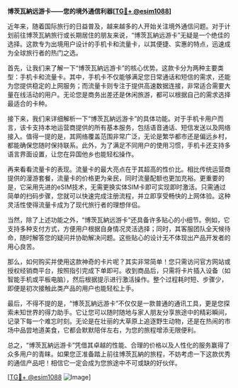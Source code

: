 **博茨瓦納远游卡——您的境外通信利器[[TG💪+ @esim1088](https://t.me/s/esim1088)]**

近年来，随着国际旅行的日益普及，越来越多的人开始关注境外通信问题。对于计划前往博茨瓦納旅行或长期居住的朋友来说，“博茨瓦納远游卡”无疑是一个绝佳的选择。这款专为出境用户设计的手机卡和流量卡，以其便捷、实惠的特点，迅速成为全球旅行者的热门之选。

首先，让我们来了解一下“博茨瓦納远游卡”的核心优势。这款卡分为两种主要类型：手机卡和流量卡。其中，手机卡不仅能够满足您日常通话和短信的需求，还能为您提供稳定的上网服务；而流量卡则专注于提供高速数据连接，非常适合需要大量在线活动的用户。无论您是商务出差还是休闲旅游，都可以根据自己的需求选择最适合的卡种。

接下来，我们来详细解析一下“博茨瓦納远游卡”的具体功能。对于手机卡用户而言，该卡支持本地运营商提供的所有基本服务，包括语音通话、短信发送以及网络接入。值得一提的是，其网络覆盖范围非常广泛，无论是繁华都市还是偏远乡村，都能确保您随时保持联系。此外，为了满足不同用户的使用习惯，手机卡还支持多语言界面设置，让您在异国他乡也能轻松操作。

再来看看流量卡的表现。流量卡的最大亮点在于其超高的性价比。相比传统运营商提供的漫游套餐，流量卡的价格更为亲民，同时流量配额也更加充裕。更重要的是，它采用先进的eSIM技术，无需更换实体SIM卡即可实现即时激活。只需通过简单的扫码步骤，您就可以快速完成注册流程，并立即享受畅快的上网体验。这种灵活性使得流量卡成为了现代旅行者的理想伴侣。

当然，除了上述功能之外，“博茨瓦納远游卡”还具备许多贴心的小细节。例如，它支持多种支付方式，方便用户根据自身情况灵活选择；同时，其客服团队全天候待命，随时解答您的疑问并协助解决问题。这些贴心的设计无不体现出产品开发者的用心良苦。

那么，如何购买并使用这款神奇的卡片呢？其实非常简单！您只需访问官方网站或授权经销商平台，按照指引完成下单即可。收到商品后，只需将卡片插入设备（如智能手机或平板电脑），然后根据提示进行激活操作。整个过程耗时短、步骤少，即便是初次接触此类产品的用户也能轻松上手。

最后，不得不提的是，“博茨瓦納远游卡”不仅仅是一款普通的通讯工具，更是您探索未知世界的得力助手。它让您可以随时随地与家人朋友分享旅途中的精彩瞬间，记录下每一个难忘时刻。无论是在壮丽的大草原上追逐野生动物，还是在热闹的市场中品尝地道美食，它都会默默陪伴左右，为您的旅程增添无限便利。

总之，“博茨瓦納远游卡”凭借其卓越的性能、合理的价格以及人性化的服务赢得了众多用户的青睐。如果您正准备踏上前往博茨瓦納的旅程，不妨考虑一下这款优秀的通信产品吧！相信它一定会成为您旅途中不可或缺的好伙伴。

[[TG💪+ @esim1088](https://t.me/s/esim1088) ![Image](https://i.postimg.cc/4NQfJmqS/Snipaste-2025-05-13-00-14-12.png)]